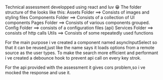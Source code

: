 Technical assessment developped using react and luv 😁
The folder structure of the looks like this:
Assets Folder ==> Consists of images and styling files
Components Folder ==> Consists of a collection of UI components
Pages Folder ==> Consists of various components grouped.
Config Folder ==>  consists of a configuration files (api)
Services Folder ==> consists of http calls
Utils  ==> Consists of some repeatedly used functions

For the main purpose i ve created a component named asyncInputSelect so that it can be reused,just like the name says it loads options from a remote source as the user types.
To make the search more efficient and performant i ve created a debounce hook to prevent api call on every key strok.

For the api provided with the assessment it gives cors problem,so i ve mocked the response and use it.